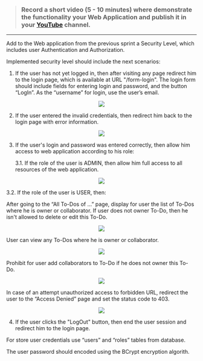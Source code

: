 > ### Record a short video (5 - 10 minutes) where demonstrate the functionality your Web Application and publish it in your [<u>YouTube</u>](https://www.youtube.com) channel.

***

Add to the Web application from the previous sprint a Security Level, which includes user Authentication and Authorization.

Implemented security level should include the next scenarios:

1. If the user has not yet logged in, then after visiting any page redirect him to the login page, which is available at URL "/form-login". The login form should include fields for entering login and password, and the button “LogIn”. As the “username” for login, use the user’s email.

<p align="center">
  <img src="https://i.ibb.co/0CDQwhP/image1.png">
</p>

2. If the user entered the invalid credentials, then redirect him back to the login page with error information.

<p align="center">
  <img src="https://i.ibb.co/4trfWzH/image2.png">
</p>

3. If the user's login and password was entered correctly, then allow him access to web application according to his role:

   3.1. If the role of the user is ADMIN, then allow him full access to all resources of the web application.
    
<p align="center">
  <img src="https://i.ibb.co/ZMc5bxj/image3.png">
</p>

   3.2. If the role of the user is USER, then:

After going to the “All To-Dos of …” page, display for user the list of To-Dos  where he is owner or collaborator. If user does not owner To-Do, then he isn't allowed  to delete or edit this To-Do.

<p align="center">
  <img src="https://i.ibb.co/tK2SZFT/image4.png">
</p>

User can view any To-Dos where he is owner or collaborator.

<p align="center">
  <img src="https://i.ibb.co/9y0R5Mq/image5.png">
</p>

Prohibit for user add collaborators  to To-Do if he does not owner this To-Do.

<p align="center">
  <img src="https://i.ibb.co/q5QnQ9C/image6.png">
</p>

In case of an attempt unauthorized access to forbidden URL, redirect the user to the “Access Denied” page and set the status code to 403.

<p align="center">
  <img src="https://i.ibb.co/Z60m21q/image7.png">
</p>

4. If the user clicks the "LogOut" button, then end the user session and redirect him to the login page.

For store user credentials use “users” and “roles” tables from database.

The user password should encoded using the BCrypt encryption algorith.
